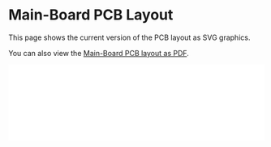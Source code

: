 # Main-Board PCB Layout

This page shows the current version of the PCB layout as SVG graphics.

You can also view the [Main-Board PCB layout as PDF](./plot/dispensy_pcb.pdf).

<script src="js/svg-pan-zoom.js" charset="UTF-8"></script>
<div style="background-color: white;">
    <embed type="image/svg+xml" src="../plot/dispensy_pcb.svg" id="pz_dispensy" style="width:100%;"/>
    <script>
        document.getElementById('pz_dispensy').addEventListener('load', function(){
            svgPanZoom(document.getElementById('pz_dispensy'), {controlIconsEnabled: true});
        })
    </script>
</div>
